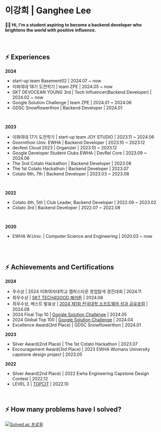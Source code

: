 # 이강희 | Ganghee Lee
#### 🌈💭 Hi, I'm a student aspiring to become a backend developer who brightens the world with positive influence.

</br>

## ⚡ Experiences

**2024**
- start-up team Basement02 | 2024.07 ~ now
- 이화여대 18기 도전학기 | team ZPE | 2024.05 ~ now
- SKT DEVOCEAN YOUNG 3rd | Tech Influencer(Backend Developer) | 2024.02 ~ now
- Google Solution Challenge | team ZPE | 2024.01 ~ 2024.06
- GDSC Snowflowerthon | Backend Developer | 2024.01
</br>

**2023**
- 이화여대 17기 도전학기 | start-up team JOY STUDIO | 2023.11 ~ 2024.06
- Goormthon Univ. EWHA | Backend Developer | 2023.10 ~ 2023.12
- devfest Cloud 2023 | Organizer | 2023.10 ~ 2023.12
- Google Developer Student Clubs EWHA | DevRel Core | 2023.09 ~ 2024.06
- The 2nd Cotato Hackathon | Backend Developer | 2023.08
- The 1st Cotato Hackathon | Backend Developer | 2023.07
- Cotato 6th, 7th | Backend Developer | 2023.03 ~ 2023.08
</br>

**2022**
- Cotato 4th, 5th | Club Leader, Backend Developer | 2022.09 ~ 2023.02
- Cotato 3rd | Backend Developer | 2022.07 ~ 2022.08
</br>

**2020**
- EWHA W.Univ. | Computer Science and Engineering | 2020.03 ~ now

</br></br>

## ⚡ Achievements and Certifications

**2024**
- 우수상 | 2024 이화여자대학교 캠퍼스타운 창업탐색 경진대회 | 2024.11
- 최우수상 | [SKT TECH4GOOD 해커톤](https://n.news.naver.com/article/241/0003374870?sid=105) | 2024.08
- 최우수상, 베스트 발표상 | [2024 제1회 전국대학 소프트웨어 성과 공유포럼](https://news.mt.co.kr/mtview.php?no=2024081211292780302) | 2024.08
- 2024 Final Top 10 | [Google Solution Challenge](https://developers.google.com/community/gdsc-solution-challenge/winners) | 2024.05
- 2024 Global Top 100 | [Google Solution Challenge](https://developers.google.com/community/gdsc-solution-challenge/winners) | 2024.04
- Excellence Award(3rd Place) | GDSC Snowflowerthon | 2024.01

**2023**
- Silver Award(2nd Place) | The 1st Cotato Hackathon | 2023.07
- Encouragement Award(3rd Place) | 2023 EWHA Womans University capstone design project | 2023.05

**2022**
- Silver Award(2nd Place) | 2022 Ewha Engineering Capstone Design Contest | 2022.12
- LEVEL 3 | [TOPCIT](https://www.topcit.or.kr/introduction/topcit.do) | 2022.10

</br>

##  ⚡ How many problems have I solved?
 [![Solved.ac
프로필](http://mazassumnida.wtf/api/v2/generate_badge?boj=gangjjang5)](https://solved.ac/gangjjang5)
